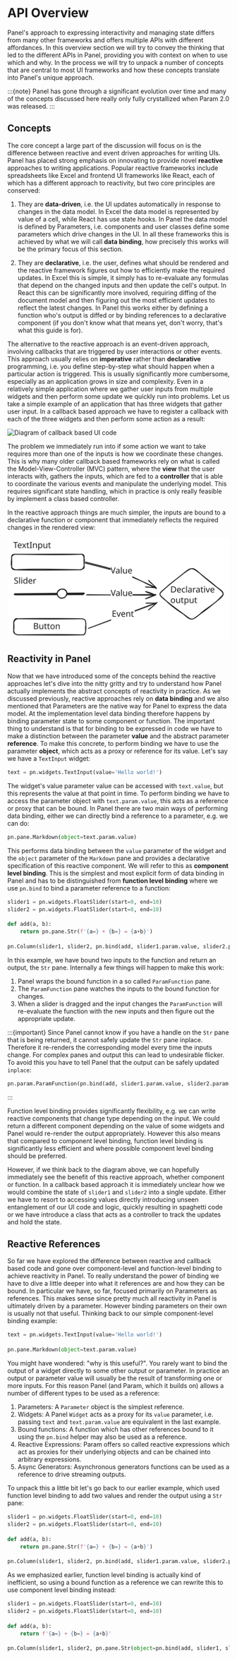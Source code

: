# API Overview

Panel's approach to expressing interactivity and managing state differs from many other frameworks and offers multiple APIs with different affordances. In this overview section we will try to convey the thinking that led to the different APIs in Panel, providing you with context on when to use which and why. In the process we will try to unpack a number of concepts that are central to most UI frameworks and how these concepts translate into Panel's unique approach.

:::{note}
Panel has gone through a significant evolution over time and many of the concepts discussed here really only fully crystallized when Param 2.0 was released.
:::

## Concepts

The core concept a large part of the discussion will focus on is the difference between reactive and event driven approaches for writing UIs. Panel has placed strong emphasis on innovating to provide novel **reactive** approaches to writing applications. Popular reactive frameworks include spreadsheets like Excel and frontend UI frameworks like React, each of which has a different approach to reactivity, but two core principles are conserved:

1. They are **data-driven**, i.e. the UI updates automatically in response to changes in the data model. In Excel the data model is represented by value of a cell, while React has use state hooks. In Panel the data model is defined by Parameters, i.e. components and user classes define some parameters which drive changes in the UI. In all these frameworks this is achieved by what we will call **data binding**, how precisely this works will be the primary focus of this section.

2. They are **declarative**, i.e. the user, defines what should be rendered and the reactive framework figures out how to efficiently make the required updates. In Excel this is simple, it simply has to re-evaluate any formulas that depend on the changed inputs and then update the cell's output. In React this can be significantly more involved, requiring diffing of the document model and then figuring out the most efficient updates to reflect the latest changes. In Panel this works either by defining a function who's output is diffed or by binding references to a declarative component (if you don't know what that means yet, don't worry, that's what this guide is for).

The alternative to the reactive approach is an event-driven approach, involving callbacks that are triggered by user interactions or other events. This approach usually relies on **imperative** rather than **declarative** programming, i.e. you define step-by-step what should happen when a particular action is triggered. This is usually significantly more cumbersome, especially as an application grows in size and complexity. Even in a relatively simple application where we gather user inputs from multiple widgets and then perform some update we quickly run into problems. Let us take a simple example of an application that has three widgets that gather user input. In a callback based approach we have to register a callback with each of the three widgets and then perform some action as a result:

![Diagram of callback based UI code](../../_static/images/callback_diagram.svg)

The problem we immediately run into if some action we want to take requires more than one of the inputs is how we coordinate these changes. This is why many older callback based frameworks rely on what is called the Model-View-Controller (MVC) pattern, where the **view** that the user interacts with, gathers the inputs, which are fed to a **controller** that is able to coordinate the various events and manipulate the underlying model. This requires significant state handling, which in practice is only really feasible by implement a class based controller.

In the reactive approach things are much simpler, the inputs are bound to a declarative function or component that immediately reflects the required changes in the rendered view:

![Diagram of reactive UI code](../../_static/images/reactive_diagram.svg)

## Reactivity in Panel

Now that we have introduced some of the concepts behind the reactive approaches let's dive into the nitty gritty and try to understand how Panel actually implements the abstract concepts of reactivity in practice. As we discussed previously, reactive approaches rely on **data binding** and we also mentioned that Parameters are the native way for Panel to express the data model. At the implementation level data binding therefore happens by binding parameter state to some component or function. The important thing to understand is that for binding to be expressed in code we have to make a distinction between the parameter **value** and the abstract parameter **reference**. To make this concrete, to perform binding we have to use the parameter **object**, which acts as a proxy or reference for its value. Let's say we have a `TextInput` widget:

```python
text = pn.widgets.TextInput(value='Hello world!')
```

The widget's value parameter value can be accessed with `text.value`, but this represents the value at that point in time. To perform binding we have to access the parameter object with `text.param.value`, this acts as a reference or proxy that can be bound. In Panel there are two main ways of performing data binding, either we can directly bind a reference to a parameter, e.g. we can do:

```python
pn.pane.Markdown(object=text.param.value)
```

This performs data binding between the `value` parameter of the widget and the `object` parameter of the `Markdown` pane and provides a declarative specification of this reactive component. We will refer to this as **component level binding**. This is the simplest and most explicit form of data binding in Panel and has to be distinguished from **function level binding** where we use `pn.bind` to bind a parameter reference to a function:

```python
slider1 = pn.widgets.FloatSlider(start=0, end=10)
slider2 = pn.widgets.FloatSlider(start=0, end=10)

def add(a, b):
    return pn.pane.Str(f'{a=} + {b=} = {a+b}')

pn.Column(slider1, slider2, pn.bind(add, slider1.param.value, slider2.param.value))
```

In this example, we have bound two inputs to the function and return an output, the `Str` pane. Internally a few things will happen to make this work:

1. Panel wraps the bound function in a so called `ParamFunction` pane.
2. The `ParamFunction` pane watches the inputs to the bound function for changes.
3. When a slider is dragged and the input changes the `ParamFunction` will re-evaluate the function with the new inputs and then figure out the appropriate update.

:::{important}
Since Panel cannot know if you have a handle on the `Str` pane that is being returned, it cannot safely update the `Str` pane inplace. Therefore it re-renders the corresponding model every time the inputs change. For complex panes and output this can lead to undesirable flicker. To avoid this you have to tell Panel that the output can be safely updated `inplace`:

```python
pn.param.ParamFunction(pn.bind(add, slider1.param.value, slider2.param.value), inplace=True)
```
:::

Function level binding provides significantly flexibility, e.g. we can write reactive components that change type depending on the input. We could return a different component depending on the value of some widgets and Panel would re-render the output appropriately. However this also means that compared to component level binding, function level binding is significantly less efficient and where possible component level binding should be preferred.

However, if we think back to the diagram above, we can hopefully immediately see the benefit of this reactive approach, whether component or function. In a callback based approach it is immediately unclear how we would combine the state of `slider1` and `slider2` into a single update. Either we have to resort to accessing values directly introducing unseen entanglement of our UI code and logic, quickly resulting in spaghetti code or we have introduce a class that acts as a controller to track the updates and hold the state.

## Reactive References

So far we have explored the difference between reactive and callback based code and gone over component-level and function-level binding to achieve reactivity in Panel. To really understand the power of binding we have to dive a little deeper into what it references are and how they can be bound. In particular we have, so far, focused primarily on Parameters as references. This makes sense since pretty much all reactivity in Panel is ultimately driven by a parameter. However binding parameters on their own is usually not that useful. Thinking back to our simple component-level binding example:

```python
text = pn.widgets.TextInput(value='Hello world!')

pn.pane.Markdown(object=text.param.value)
```

You might have wondered: "why is this useful?". You rarely want to bind the output of a widget directly to some other output or parameter. In practice an output or parameter value will usually be the result of transforming one or more inputs. For this reason Panel (and Param, which it builds on) allows a number of different types to be used as a reference:

1. Parameters: A `Parameter` object is the simplest reference.
2. Widgets: A Panel `Widget` acts as a proxy for its `value` parameter, i.e. passing `text` and `text.param.value` are equivalent in the last example.
3. Bound functions: A function which has other references bound to it using the `pn.bind` helper may also be used as a reference.
4. Reactive Expressions: Param offers so called reactive expressions which act as proxies for their underlying objects and can be chained into arbitrary expressions.
5. Async Generators: Asynchronous generators functions can be used as a reference to drive streaming outputs.

To unpack this a little bit let's go back to our earlier example, which used function level binding to add two values and render the output using a `Str` pane:

```python
slider1 = pn.widgets.FloatSlider(start=0, end=10)
slider2 = pn.widgets.FloatSlider(start=0, end=10)

def add(a, b):
    return pn.pane.Str(f'{a=} + {b=} = {a+b}')

pn.Column(slider1, slider2, pn.bind(add, slider1.param.value, slider2.param.value))
```

As we emphasized earlier, function level binding is actually kind of inefficient, so using a bound function as a reference we can rewrite this to use component level binding instead:

```python
slider1 = pn.widgets.FloatSlider(start=0, end=10)
slider2 = pn.widgets.FloatSlider(start=0, end=10)

def add(a, b):
    return f'{a=} + {b=} = {a+b}'

pn.Column(slider1, slider2, pn.pane.Str(object=pn.bind(add, slider1, slider2))
```
